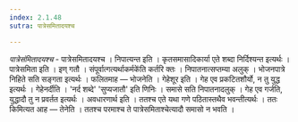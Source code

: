 ```yaml
---
index: 2.1.48
sutra: पात्रेसमितादयश्च

---
```

_पात्रेसंमितादयश्च_ - पात्रेसमितादयश्च । निपात्यन्त इति । कृतसमासादिकार्या एते शब्दा निर्दिश्यन्त इत्यर्थः । पात्रेसमिता इति । इण् गतौ । संपूर्वात्गत्यर्थाकर्मके॑ति कर्तरि क्तः । निपातनात्सप्तम्या अलुक् । भोजनपात्रे निहिते सति सङ्गता इत्यर्थः । फलितमाह — भोजनेति । गेहेशूर इति । गेह एव प्रकटितशौर्यो, न तु युद्ध इत्यर्थः । गेहेनर्दीति । 'नर्द शब्दे' 'सुप्यजातौ' इति णिनिः । समासे सति निपातनादलुक् । गेह एव गर्जति, युद्धादौ तु न प्रवर्तत इत्यर्थः । अवधारणार्थ इति । ततश्च एते यथा गणे पठितास्तथैव भवन्तीत्यर्थः । ततः किमित्यत आह — तेनेति । ततश्च परमाश्च ते पात्रेसमिताश्चेत्यादौ समासो न भवति । 